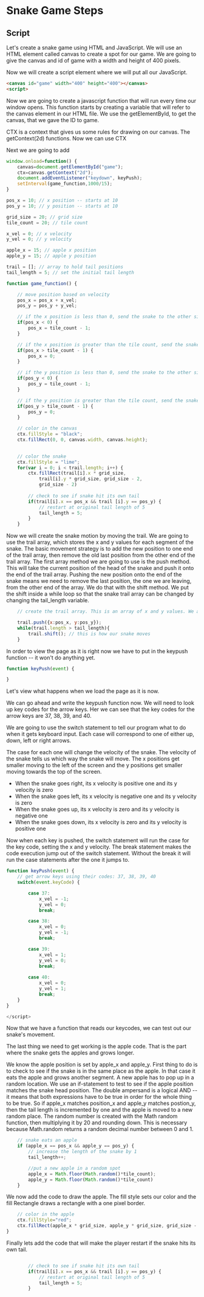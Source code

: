 # Snake Game Steps

## Script

Let's create a snake game using HTML and JavaScript. We will use an HTML element called canvas to create a spot for our game. We are going to give the canvas and id of game with a width and height of 400 pixels. 

Now we will create a script element where we will put all our JavaScript.

```html
<canvas id="game" width="400" height="400"></canvas>
<script>
```

Now we are going to create a javascript function that will run every time our window opens. This function starts by creating a variable that will refer to the canvas element in our HTML file. We use the getElementById, to get the canvas, that we gave the ID to game.

CTX is a context that gives us some rules for drawing on our canvas. The getContext(2d) functions. Now we can use CTX 

Next we are going to add 

```javascript
window.onload=function() {
    canvas=document.getElementById("game");
    ctx=canvas.getContext("2d");
    document.addEventListener("keydown", keyPush);
    setInterval(game_function,1000/15);
}
```
```javascript
pos_x = 10; // x position -- starts at 10
pos_y = 10; // y position -- starts at 10

grid_size = 20; // grid size
tile_count = 20; // tile count

x_vel = 0; // x velocity
y_vel = 0; // y velocity

apple_x = 15; // apple x position
apple_y = 15; // apple y position

trail = []; // array to hold tail positions
tail_length = 5; // set the initial tail length 
```
```javascript
function game_function() {

    // move position based on velocity
    pos_x = pos_x + x_vel;
    pos_y = pos_y + y_vel;

    // if the x position is less than 0, send the snake to the other side
    if(pos_x < 0) {
        pos_x = tile_count - 1;
    }

    // if the x position is greater than the tile count, send the snake to 0 
    if(pos_x > tile_count - 1) {
        pos_x = 0;
    }

    // if the y position is less than 0, send the snake to the other side
    if(pos_y < 0) {
        pos_y = tile_count - 1;
    }    

    // if the y position is greater than the tile count, send the snake to the other side
    if(pos_y > tile_count - 1) {
        pos_y = 0;
    }

    // color in the canvas
    ctx.fillStyle = "black";
    ctx.fillRect(0, 0, canvas.width, canvas.height);
    
```
```javascript
    // color the snake
    ctx.fillStyle = "lime";
    for(var i = 0; i < trail.length; i++) {
        ctx.fillRect(trail[i].x * grid_size, 
            trail[i].y * grid_size, grid_size - 2,
            grid_size - 2)
        
        // check to see if snake hit its own tail
        if(trail[i].x == pos_x && trail [i].y == pos_y) {
            // restart at original tail length of 5
            tail_length = 5;
        }
    }
```

Now we will create the snake motion by moving the trail. We are going to use the trail array, which stores the x and y values for each segment of the snake. The basic movement strategy is to add the new position to one end of the trail array, then remove the old last position from the other end of the trail array.
The first array method we are going to use is the push method. This will take the current position of the head of the snake and push it onto the end of the trail array. 
Pushing the new position onto the end of the snake means we need to remove the last position, the one we are leaving, from the other end of the array. We do that with the shift method. We put the shift inside a while loop so that the snake trail array can be changed by changing the tail_length variable.

```javascript
    // create the trail array. This is an array of x and y values. We already used them above when we called trail[i].x and trail[i].y

    trail.push({x:pos_x, y:pos_y}); 
    while(trail.length > tail_length){
        trail.shift(); // this is how our snake moves
    }
```
In order to view the page as it is right now we have to put in the keypush function -- it won't do anything yet. 
```javascript
function keyPush(event) {

}
```
Let's view what happens when we load the page as it is now. 

We can go ahead and write the keypush function now. We will need to look up key codes for the arrow keys. Her we can see that the key codes for the arrow keys are 37, 38, 39, and 40.

We are going to use the switch statement to tell our program what to do when it gets keyboard input. Each case will correspond to one of either up, down, left or right arrows.

The case for each one will change the velocity of the snake. The velocity of the snake tells us which way the snake will move. 
The x positions get smaller moving to the left of the screen and the y positions get smaller moving towards the top of the screen. 

* When the snake goes right, its x velocity is positive one and its y velocity is zero  
* When the snake goes left, its x velocity is negative one and its y velocity is zero
* When the snake goes up, its x velocity is zero and its y velocity is negative one 
* When the snake goes down, its x velocity is zero and its y velocity is positive one


Now when each key is pushed, the switch statement will run the case for the key code, setting the x and y velocity. The break statement makes the code execution jump out of the switch statement. Without the break it will run the case statements after the one it jumps to. 

```javascript
function keyPush(event) {
    // get arrow keys using their codes: 37, 38, 39, 40
    switch(event.keyCode) {

        case 37:
            x_vel = -1;
            y_vel = 0;
            break;

        case 38:
            x_vel = 0;
            y_vel = -1;
            break;

        case 39:
            x_vel = 1;
            y_vel = 0;
            break;
        
        case 40:
            x_vel = 0;
            y_vel = 1;
            break;
    }
}

</script>
```
Now that we have a function that reads our keycodes, we can test out our snake's movement. 

The last thing we need to get working is the apple code. That is the part where the snake gets the apples and grows longer. 


We know the apple position is set by apple_x and apple_y. First thing to do is to check to see if the snake is in the same place as the apple. In that case it eats the apple and grows another segment. A new apple has to pop up in a random location. We use an if-statement to test to see if the apple position matches the snake head position. The double ampersand is a logical AND -- it means that both expressions have to be true in order for the whole thing to be true. So if apple_x matches position_x and apple_y matches postion_y, then the tail length is incremented by one and the apple is moved to a new random place. The random number is created with the Math random function, then multiplying it by 20 and rounding down. This is necessary because Math.random returns a random decimal number between 0 and 1.  

```javascript
    // snake eats an apple
    if (apple_x == pos_x && apple_y == pos_y) {
        // increase the length of the snake by 1
        tail_length++;

        //put a new apple in a random spot
        apple_x = Math.floor(Math.random()*tile_count);
        apple_y = Math.floor(Math.random()*tile_count)
    }
```
We now add the code to draw the apple. The fill style sets our color and the fill Rectangle draws a rectangle with a one pixel border. 
```javascript
    // color in the apple
    ctx.fillStyle="red";
    ctx.fillRect(apple_x * grid_size, apple_y * grid_size, grid_size - 2, grid_size - 2)
}
```
Finally lets add the code that will make the player restart if the snake hits its own tail.
```javascript

        // check to see if snake hit its own tail
        if(trail[i].x == pos_x && trail [i].y == pos_y) {
            // restart at original tail length of 5
            tail_length = 5;
        }

```
